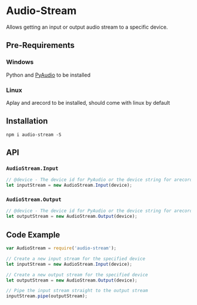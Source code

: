 # Audio-Stream

Allows getting an input or output audio stream to a specific device.

## Pre-Requirements

### Windows
Python and [PyAudio](https://people.csail.mit.edu/hubert/pyaudio/) to be installed

### Linux
Aplay and arecord to be installed, should come with linux by default

## Installation
```
npm i audio-stream -S
```

## API

### `AudioStream.Input`
```js
// @device - The device id for PyAudio or the device string for arecord
let inputStream = new AudioStream.Input(device);
```

### `AudioStream.Output`
```js
// @device - The device id for PyAudio or the device string for arecord
let outputStream = new AudioStream.Output(device);
```

## Code Example
```js
var AudioStream = require('audio-stream');

// Create a new input stream for the specified device
let inputStream = new AudioStream.Input(device);

// Create a new output stream for the specified device
let outputStream = new AudioStream.Output(device);

// Pipe the input stream straight to the output stream
inputStream.pipe(outputStream);
```